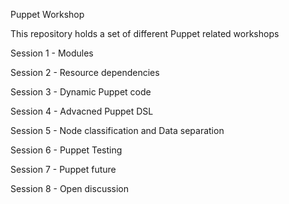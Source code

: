 Puppet Workshop

This repository holds a set of different Puppet related workshops

Session 1 - Modules

Session 2 - Resource dependencies

Session 3 - Dynamic Puppet code

Session 4 - Advacned Puppet DSL

Session 5 - Node classification and Data separation

Session 6 - Puppet Testing

Session 7 - Puppet future

Session 8 - Open discussion

